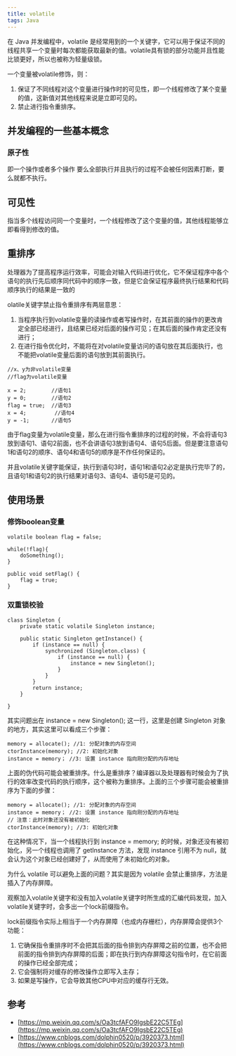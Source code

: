 ```yaml
---
title: volatile
tags: Java
---
```



在 Java 并发编程中，volatile 是经常用到的一个关键字，它可以用于保证不同的线程共享一个变量时每次都能获取最新的值。volatile具有锁的部分功能并且性能比锁更好，所以也被称为轻量级锁。

一个变量被volatile修饰，则：

1. 保证了不同线程对这个变量进行操作时的可见性，即一个线程修改了某个变量的值，这新值对其他线程来说是立即可见的。
2. 禁止进行指令重排序。


## 并发编程的一些基本概念

### 原子性

即一个操作或者多个操作 要么全部执行并且执行的过程不会被任何因素打断，要么就都不执行。


## 可见性

指当多个线程访问同一个变量时，一个线程修改了这个变量的值，其他线程能够立即看得到修改的值。

## 重排序

处理器为了提高程序运行效率，可能会对输入代码进行优化，它不保证程序中各个语句的执行先后顺序同代码中的顺序一致，但是它会保证程序最终执行结果和代码顺序执行的结果是一致的

olatile关键字禁止指令重排序有两层意思：

1. 当程序执行到volatile变量的读操作或者写操作时，在其前面的操作的更改肯定全部已经进行，且结果已经对后面的操作可见；在其后面的操作肯定还没有进行；
2. 在进行指令优化时，不能将在对volatile变量访问的语句放在其后面执行，也不能把volatile变量后面的语句放到其前面执行。

```
//x、y为非volatile变量
//flag为volatile变量
 
x = 2;        //语句1
y = 0;        //语句2
flag = true;  //语句3
x = 4;         //语句4
y = -1;       //语句5
```

由于flag变量为volatile变量，那么在进行指令重排序的过程的时候，不会将语句3放到语句1、语句2前面，也不会讲语句3放到语句4、语句5后面。但是要注意语句1和语句2的顺序、语句4和语句5的顺序是不作任何保证的。

并且volatile关键字能保证，执行到语句3时，语句1和语句2必定是执行完毕了的，且语句1和语句2的执行结果对语句3、语句4、语句5是可见的。



## 使用场景


### 修饰boolean变量

```
volatile boolean flag = false;
 
while(!flag){
    doSomething();
}
 
public void setFlag() {
    flag = true;
}
```

### 双重锁校验

```
class Singleton {
    private static volatile Singleton instance;

    public static Singleton getInstance() {
        if (instance == null) {
            synchronized (Singleton.class) {
                if (instance == null) {
                    instance = new Singleton();
                }
            }
        }
        return instance;
    }

}
```


其实问题出在 instance = new Singleton(); 这一行，这里是创建 Singleton 对象的地方，其实这里可以看成三个步骤：

```
memory = allocate(); //1: 分配对象的内存空间
ctorInstance(memory); //2: 初始化对象
instance = memory； //3: 设置 instance 指向刚分配的内存地址
```


上面的伪代码可能会被重排序。什么是重排序？编译器以及处理器有时候会为了执行的效率改变代码的执行顺序，这个被称为重排序。上面的三个步骤可能会被重排序为下面的步骤：
```
memory = allocate(); //1: 分配对象的内存空间
instance = memory； //2: 设置 instance 指向刚分配的内存地址
// 注意：此时对象还没有被初始化
ctorInstance(memory); //3: 初始化对象
```

在这种情况下，当一个线程执行到 instance = memory; 的时候，对象还没有被初始化，另一个线程也调用了 getInstance 方法，发现 instance 引用不为 null，就会认为这个对象已经创建好了，从而使用了未初始化的对象。

为什么 volatile 可以避免上面的问题？其实是因为 volatile 会禁止重排序，方法是插入了内存屏障。

观察加入volatile关键字和没有加入volatile关键字时所生成的汇编代码发现，加入volatile关键字时，会多出一个lock前缀指令。

lock前缀指令实际上相当于一个内存屏障（也成内存栅栏），内存屏障会提供3个功能：
1. 它确保指令重排序时不会把其后面的指令排到内存屏障之前的位置，也不会把前面的指令排到内存屏障的后面；即在执行到内存屏障这句指令时，在它前面的操作已经全部完成；
2. 它会强制将对缓存的修改操作立即写入主存；
3. 如果是写操作，它会导致其他CPU中对应的缓存行无效。


## 参考

- [https://mp.weixin.qq.com/s/Oa3tcfAFO9IgsbE22C5TEg](https://mp.weixin.qq.com/s/Oa3tcfAFO9IgsbE22C5TEg)
- [https://www.cnblogs.com/dolphin0520/p/3920373.html](https://www.cnblogs.com/dolphin0520/p/3920373.html)

